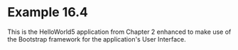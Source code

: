 Example 16.4
============
This is the HelloWorld5 application from Chapter 2 enhanced to make use of the Bootstrap framework for the application's User Interface.